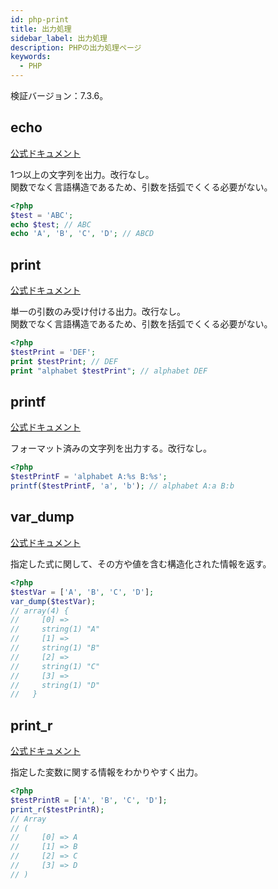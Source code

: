 ```yaml
---
id: php-print
title: 出力処理
sidebar_label: 出力処理
description: PHPの出力処理ページ
keywords:
  - PHP
---
```


検証バージョン：7.3.6。

## echo
[公式ドキュメント](https://www.php.net/manual/ja/function.echo)

1つ以上の文字列を出力。改行なし。  
関数でなく言語構造であるため、引数を括弧でくくる必要がない。

```php
<?php
$test = 'ABC';
echo $test; // ABC
echo 'A', 'B', 'C', 'D'; // ABCD
```

## print
[公式ドキュメント](https://www.php.net/manual/ja/function.print)

単一の引数のみ受け付ける出力。改行なし。  
関数でなく言語構造であるため、引数を括弧でくくる必要がない。

```php
<?php
$testPrint = 'DEF';
print $testPrint; // DEF
print "alphabet $testPrint"; // alphabet DEF
```

## printf
[公式ドキュメント](https://www.php.net/manual/ja/function.printf)

フォーマット済みの文字列を出力する。改行なし。

```php
<?php
$testPrintF = 'alphabet A:%s B:%s';
printf($testPrintF, 'a', 'b'); // alphabet A:a B:b
```

## var_dump
[公式ドキュメント](https://www.php.net/manual/ja/function.var-dump)

指定した式に関して、その方や値を含む構造化された情報を返す。

```php
<?php
$testVar = ['A', 'B', 'C', 'D'];
var_dump($testVar);
// array(4) {
//     [0] =>
//     string(1) "A"
//     [1] =>
//     string(1) "B"
//     [2] =>
//     string(1) "C"
//     [3] =>
//     string(1) "D"
//   }
```

## print_r
[公式ドキュメント](https://www.php.net/manual/ja/function.print-r)

指定した変数に関する情報をわかりやすく出力。

```php
<?php
$testPrintR = ['A', 'B', 'C', 'D'];
print_r($testPrintR);
// Array
// (
//     [0] => A
//     [1] => B
//     [2] => C
//     [3] => D
// )
```
